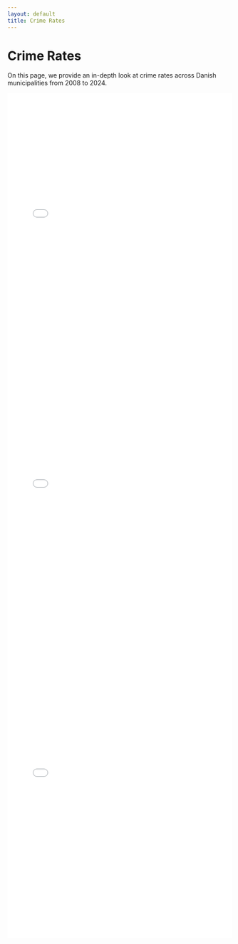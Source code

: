 ```yaml
---
layout: default
title: Crime Rates
---
```


# Crime Rates

On this page, we provide an in-depth look at crime rates across Danish municipalities from 2008 to 2024.

<iframe src="/crime_rates_plotly.html" width="100%" height="600" frameborder="0"></iframe>


<iframe src="/crime_timeseries_top5.html" width="100%" height="650" frameborder="0"></iframe>
<iframe src="/crime_timeseries_bottom5.html" width="100%" height="650" frameborder="0"></iframe>
